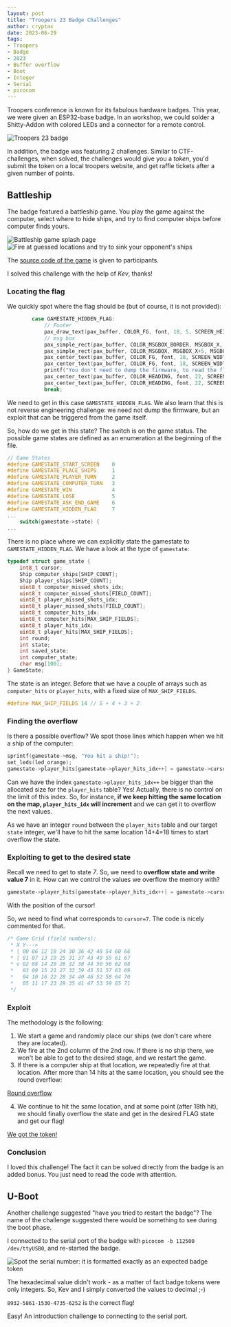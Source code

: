 ```yaml
---
layout: post
title: "Troopers 23 Badge Challenges"
author: cryptax
date: 2023-06-29
tags:
- Troopers
- Badge
- 2023
- Buffer overflow
- Boot
- Integer
- Serial
- picocom
---
```


Troopers conference is known for its fabulous hardware badges. This year, we were given an ESP32-base badge. In an workshop, we could solder a Shitty-Addon with colored LEDs and a connector for a remote control.

![Troopers 23 badge](/images/troopers23-badge.jpg)

In addition, the badge was featuring 2 challenges. Similar to CTF-challenges, when solved, the challenges would give you a *token*, you'd submit the token on a local troopers website, and get raffle tickets after a given number of points.

## Battleship

The badge featured a battleship game. You play the game against the computer, select where to hide ships, and try to find computer ships before computer finds yours.

![Battleship game splash page](/images/troopers23-battleship-welcome.jpg)
![Fire at guessed locations and try to sink your opponent's ships](/images/troopers23-battleship-play.jpg)

The [source code of the game](/source/battleship.c) is given to participants.

I solved this challenge with the help of *Kev*, thanks!

### Locating the flag

We quickly spot where the flag should be (but of course, it is not provided):

```c
        case GAMESTATE_HIDDEN_FLAG:
            // Footer
            pax_draw_text(pax_buffer, COLOR_FG, font, 18, 5, SCREEN_HEIGHT - 18, "🅰 win 🅱 lose 🆂 new game");
            // msg box
            pax_simple_rect(pax_buffer, COLOR_MSGBOX_BORDER, MSGBOX_X, MSGBOX_Y, MSGBOX_WIDTH, MSGBOX_HEIGHT);
            pax_simple_rect(pax_buffer, COLOR_MSGBOX, MSGBOX_X+5, MSGBOX_Y+5, MSGBOX_WIDTH-10, MSGBOX_HEIGHT-10);
            pax_center_text(pax_buffer, COLOR_FG, font, 18, SCREEN_WIDTH/2, SCREEN_HEIGHT/2-60, "Good job!");
            pax_center_text(pax_buffer, COLOR_FG, font, 18, SCREEN_WIDTH/2, SCREEN_HEIGHT/2-40, "Here is your flag:");
            printf("You don't need to dump the firmware, to read the flag! The bug can be exploited within the game!\n");
            pax_center_text(pax_buffer, COLOR_HEADING, font, 22, SCREEN_WIDTH/2, SCREEN_HEIGHT/2, "XXXX-XXXX-XXXX-");
            pax_center_text(pax_buffer, COLOR_HEADING, font, 22, SCREEN_WIDTH/2, SCREEN_HEIGHT/2+20, "XXXX-XXXX");
            break;
```

We need to get in this case `GAMESTATE_HIDDEN_FLAG`. We also learn that this is not reverse engineering challenge: we need not dump the firmware, but an exploit that can be triggered from the game itself.

So, how do we get in this state? The switch is on the game status. The possible game states are defined as an enumeration at the beginning of the file.

```c
// Game States
#define GAMESTATE_START_SCREEN    0
#define GAMESTATE_PLACE_SHIPS     1
#define GAMESTATE_PLAYER_TURN     2
#define GAMESTATE_COMPUTER_TURN   3
#define GAMESTATE_WIN             4
#define GAMESTATE_LOSE            5
#define GAMESTATE_ASK_END_GAME    6
#define GAMESTATE_HIDDEN_FLAG     7
...
    switch(gamestate->state) {
...
```

There is no place where we can explicitly state the gamestate to `GAMESTATE_HIDDEN_FLAG`.  We have a look at the type of `gamestate`:

```c
typedef struct game_state {
    int8_t cursor;
    Ship computer_ships[SHIP_COUNT];
    Ship player_ships[SHIP_COUNT];
    uint8_t computer_missed_shots_idx;
    uint8_t computer_missed_shots[FIELD_COUNT];
    uint8_t player_missed_shots_idx;
    uint8_t player_missed_shots[FIELD_COUNT];
    uint8_t computer_hits_idx;
    uint8_t computer_hits[MAX_SHIP_FIELDS];
    uint8_t player_hits_idx;
    uint8_t player_hits[MAX_SHIP_FIELDS];
    int round;
    int state;
    int saved_state;
    int computer_state;
    char msg[100];
} GameState;
```

The state is an integer. Before that we have a couple of arrays such as `computer_hits` or `player_hits`, with a fixed size of `MAX_SHIP_FIELDS`. 

```c
#define MAX_SHIP_FIELDS 14 // 5 + 4 + 3 + 2
```

### Finding the overflow

Is there a possible overflow?
We spot those lines which happen when we hit a ship of the computer:

```c
sprintf(gamestate->msg, "You hit a ship!");
set_leds(led_orange);
gamestate->player_hits[gamestate->player_hits_idx++] = gamestate->cursor;
```

Can we have the index `gamestate->player_hits_idx++` be bigger than the allocated size for the `player_hits` table? Yes! Actually, there is no control on the limit of this index. So, for instance, **if we keep hitting the same location on the map, `player_hits_idx` will increment** and we can get it to overflow the next values.

As we have an integer `round` between the `player_hits` table and our target `state` integer, we'll have to hit the same location 14+4=18 times to start overflow the state.

### Exploiting to get to the desired state

Recall we need to get to state *7*. So, we need to **overflow state and write value 7** in it. How can we control the values we overflow the memory with?

```c
gamestate->player_hits[gamestate->player_hits_idx++] = gamestate->cursor;
```

With the position of the cursor!

So, we need to find what corresponds to `cursor=7`. The code is nicely commented for that.

```c
/* Game Grid (field numbers):
 * X Y--->
 * | 00 06 12 18 24 30 36 42 48 54 60 66
 * | 01 07 13 19 25 31 37 43 49 55 61 67
 * v 02 08 14 20 26 32 38 44 50 56 62 68
 *   03 09 15 21 27 33 39 45 51 57 63 69
 *   04 10 16 22 28 34 40 46 52 58 64 70
 *   05 11 17 23 29 35 41 47 53 59 65 71
 */
```

### Exploit

The methodology is the following:

1. We start a game and randomly place our ships (we don't care where they are located).
2. We fire at the 2nd column of the 2nd row. If there is no ship there, we won't be able to get to the desired stage, and we restart the game.
3. If there is a computer ship at that location, we repeatedly fire at that location. After more than 14 hits at the same location, you should see the round overflow:

[Round overflow](/images/troopers23-battleship-round.jpg)

4. We continue to hit the same location, and at some point (after 18th hit), we should finally overflow the state and get in the desired FLAG state and get our flag!

[We got the token!](/images/troopers23-battleship-flag.jpg)

### Conclusion

I loved this challenge! The fact it can be solved directly from the badge is an added bonus. You just need to read the code with attention.

## U-Boot

Another challenge suggested "have you tried to restart the badge"? 
The name of the challenge suggested there would be something to see during the boot phase. 

I connected to the serial port of the badge with `picocom -b 112500 /dev/ttyUSB0`, and re-started the badge.

![Spot the serial number: it is formatted exactly as an expected badge token](/images/troopers23-uboot.png)

The hexadecimal value didn't work - as a matter of fact badge tokens were only integers. So, Kev and I simply converted the values to decimal ;-)

`8932-5861-1530-4735-6252` is the correct flag!

Easy! An introduction challenge to connecting to the serial port.

